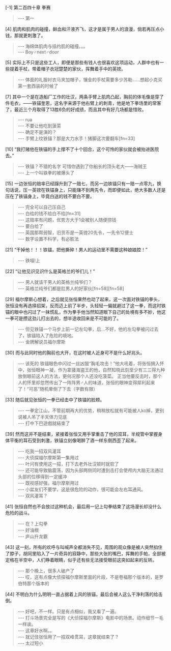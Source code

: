 
[-1] 第二百四十章 拳赛
>--- 第一<br>

[4] 肌肉和肌肉的碰撞，鲜血和汗液齐飞，这才是属于男人的浪漫，倘若再压点小钱，那就更刺激了。
>--- 海绵体肌肉与括约肌的碰撞。。。<br>
>--- Boy♂next♂door<br>

[5] 实际上不只是这些工人，即便是那些有钱人也很喜欢这项运动，人群中也有一些提着手杖，带着帽子衣冠楚楚的家伙，挥舞着手中的英镑。
>--- 体面的礼服衬衣马夹加帽子，镶金的手杖需要多少苏勒……想起小克买第一套西装的时候了<br>

[7] 其中一个是在造船厂工作的壮汉，两条手臂上肌肉凸起，胸前的体毛像是穿了件毛衣，——铁锚奎恩，这名字来源于他右臂上的刺青，他是地下拳场里的常客了，最近三个月取得了13胜6负的好成绩，而且其中有好几场都是惜败。
>--- rua<br>
>--- 不要让他吃到菠菜<br>
>--- 确定不是演的？<br>
>--- 手臂上纹铁锚？那是大力水手！猪脚这次要翻车[fn=33]<br>

[10] “我打赌他在铁锚的手上撑不了十个回合，这个可怜的家伙就会被抬进医院去。”
>--- 铁锚？不错的名字  可惜你遇到了你船长的顶头老大——海贼王<br>
>--- 上一个叫铁拳的被爆头了<br>

[15] 一边张恒的赔率已经蹿升到了一赔七，而另一边铁锚只有一赔一点零九，换句话说，压一英镑在铁锚身上，只能赚不到两先令，而即便如此，绝大多数人还是压在了铁锚身上，毕竟白送的钱不要白不要。
>--- 完全可以自己压自己<br>
>--- 白给的钱不给白不给[fn=31]<br>
>--- 这赔率有问题，优势方大于1会被别人随便捞钱<br>
>--- 要白给了<br>
>--- 英国那帮弱智，旧货币是一英镑20先令，一先令12便士<br>
>--- 数字设置不科学，有必胜法<br>

[21] “干掉他！！！铁锚，把他撕碎！男人的运动里不需要这种娘娘腔！”
>--- 铁喵!上<br>

[22] “让他见识见识什么是英格兰的爷们儿！”
>--- 男人就该干男人的英格兰纯爷们？<br>
>--- 英格兰纯爷们都是肛男人的好家伙[fn=58][fn=58]<br>

[29] 福尔摩斯心想着，之后就见张恒果然也动了起来，这一次面对铁锚的拳头，张恒没有再选择招架，反而迈上前了半步，头轻轻一偏就避过了这一拳，而这时铁锚的眼中也闪过了一抹慌乱，作为拳手他当然知道眼下自己的处境有多不妙，他这一拳可是攒这劲儿打出去的，想半途收回来是不可能的了。
>--- 但见铁锚一个马步上前一记左勾拳，后...不好，他的左勾拳被闪过去了，铁锚陷入了危险的境地。<br>
>--- 金牌解说员福尔摩斯<br>

[30] 而与此同时他的胸前也大开，在这时被人近身可不是什么好兆头。
>--- 该死的 铁锚眼色中闪过一丝凶狠“胸毛攻击！”他大吼着，将张恒拥入怀中，张恒眼神一凝，作为拿骚海盗王的他，自然知晓此刻至少有三三得九种放倒眼前这人的方法，更何况那个人还没吃菠菜。 正当他要反击时，那个人的怀里却忽然传出了一阵阵男♂人的味道，张恒的眼神变得犀利起来了！“可恶”随机晕倒了下去（字数有限）<br>

[33] 随后就见张恒的一拳已经击中了铁锚的脸颊。
>--- 一拳定江山，不管前期再大的优势，稍稍放松就有可能被人ko掉，更别说被人吊了半天体力见底<br>
>--- 打中下巴遊戲就結束了<br>

[39] 然而这并不是结束，紧接着张恒又用手掌重击了他的双耳，半规管中掌握身体平衡的耳石受到刺激，铁锚立刻像喝醉了酒一样东倒西歪了起来。
>--- 吃我一招双风灌耳<br>
>--- 大侦探福尔摩斯第一集用过<br>
>--- 叶问有使用这一招，打下去老外壮汉顿时就软了<br>
>--- 还可能导致脑震荡，因为头部两侧同时遭到击打会使颅内大脑无法通过头部的位移得到一定缓冲<br>
>--- 既视感好强，福尔摩斯用过<br>
>--- 小盆友们不要学，这是很危险的动作，很可能会左右耳通风。<br>
>--- 双风灌耳？<br>

[41] 张恒自然也不会放过这种机会，最后用一记上勾拳结束了这场漫长却没什么危险的战斗。
>--- 在？上勾拳<br>
>--- 好油根<br>
>--- 庐山升龙霸<br>

[43] 这一刻，所有的欢呼与叫喊声全都消失不见，周围的观众像是被人突然掐住了脖子，胡同里陷入了一片奇异的寂静中，那些大张的嘴巴，挥舞的手帕，全部被定格在半空中，人们睁着眼睛，似乎还有些无法接受眼前这突如起来的反转。
>--- 那个晚上，很多人破产了<br>
>--- 哎，这有点像大侦探福尔摩斯里面的片段，不是卷福那个版本的，是罗伯特那个版本的<br>

[44] 不明白为什么明明一直占据着上风的铁锚，最后会被人这么干净利落的给击倒。
>--- 好吧，不一样。只是有点相似，我又看了一遍。<br>
>--- 打斗场景完全是写的《大侦探福尔摩斯》电影中的场景。动作细节一毛一样诶。<br>
>--- 这章好水啊。。<br>
>--- 就记住张恒用了一招双峰贯耳，这章就结束了？<br>
>--- 太过短小<br>
